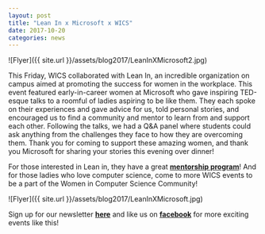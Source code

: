 ```yaml
---
layout: post
title: "Lean In x Microsoft x WICS"
date: 2017-10-20
categories: news
---
```


![Flyer]({{ site.url }}/assets/blog2017/LeanInXMicrosoft2.jpg)

This Friday, WICS collaborated with Lean In, an incredible organization on campus aimed at promoting the success for women in the workplace. This event featured early-in-career women at Microsoft who gave inspiring TED-esque talks to a roomful of ladies aspiring to be like them. They each spoke on their experiences and gave advice for us, told personal stories, and encouraged us to find a community and mentor to learn from and support each other. Following the talks, we had a Q&A panel where students could ask anything from the challenges they face to how they are overcoming them.  Thank you for coming to support these amazing women, and thank you Microsoft for sharing your stories this evening over dinner!

For those interested in Lean in, they have a great [**mentorship program**][leanIn]! And for those ladies who love computer science, come to more WICS events to be a part of the Women in Computer Science Community!


![Flyer]({{ site.url }}/assets/blog2017/LeanInXMicrosoft.jpg)

Sign up for our newsletter [**here**][mailinglist] and like us on [**facebook**][facebook] for more exciting events like this! 

[leanIn]: http://tiny.cc/leaninmentee
[mailinglist]: http://columbia.us9.list-manage.com/subscribe?u=4c6a1c710f8ab9cce10272368&id=593b5faa43
[facebook]:https://www.facebook.com/CUWICS
